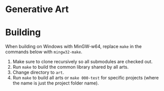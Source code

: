 # Generative Art

# Building
When building on Windows with MinGW-w64, replace `make` in the commands below with `mingw32-make`.
1. Make sure to clone recursively so all submodules are checked out.
2. Run `make` to build the common library shared by all arts.
3. Change directory to `art`.
4. Run `make` to build all arts or `make 000-test` for specific projects (where the name is just the project folder name).
